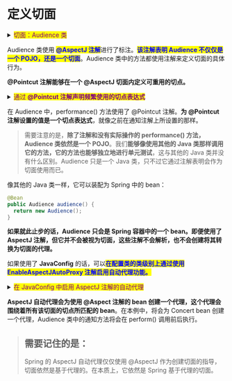 # 定义切面

<details>

<summary><mark style="color:purple;">切面：Audience 类</mark></summary>

```java
package concert;

import org.aspect.lang.annotation.AfterReturning;
import org.aspect.lang.annotation.AfterThrowing;
import org.aspect.lang.annotation.Aspect;
import org.aspect.lang.annotation.Before;

@Aspect
public class Audience {

  @Before("execution(** concert.Performance.perform(..))")
  public void silenceCellPhones() {
    System.out.println("Silencing cell phones");
  }
  
  @Before("execution(** concert.Performance.perform(..))")
  public void takeSeats() {
    System.out.println("Taking seats");
  }
  
  @AfterReturning("execution(** concert.Performance.perform(..))")
  public void applause() {
    System.out.println("CLAP CLAP CLAP!!!");
  }
  
  @AfterThrowing("execution(** concert.Performance.perform(..))")
  public void demandRefund() {
    System.out.println("Demanding a refund");
  }
}
```

</details>

Audience 类使用 <mark style="color:blue;">**@AspectJ 注解**</mark>进行了标注。<mark style="color:blue;">**该注解表明 Audience 不仅仅是一个 POJO，还是一个切面**</mark>。Audience 类中的方法都使用注解来定义切面的具体行为。

**@Pointcut 注解能够在一个 @AspectJ 切面内定义可重用的切点。**

<details>

<summary><mark style="color:purple;">通过 <strong>@Pointcut 注解声明频繁使用的切点表达式</strong></mark></summary>

```java
package concert;

import org.aspect.lang.annotation.AfterReturning;
import org.aspect.lang.annotation.AfterThrowing;
import org.aspect.lang.annotation.Aspect;
import org.aspect.lang.annotation.Before;
import org.aspect.lang.annotation.Pointcut;

@Aspect
public class Audience {

  @Pointcut("execution(** concert.Performance.perform(..))")
  public void performce() { }

  @Before("performce()")
  public void silenceCellPhones() {
    System.out.println("Silencing cell phones");
  }
  
  @Before("performce()")
  public void takeSeats() {
    System.out.println("Taking seats");
  }
  
  @AfterReturning("performce()")
  public void applause() {
    System.out.println("CLAP CLAP CLAP!!!");
  }
  
  @AfterThrowing("performce()")
  public void demandRefund() {
    System.out.println("Demanding a refund");
  }
}
```

</details>

在 Audience 中，performance() 方法使用了 @Pointcut 注解。**为 @Pointcut 注解设置的值是一个切点表达式**，就像之前在通知注解上所设置的那样。

> 需要注意的是，**除了注解和没有实际操作的 performance() 方法，Audience 类依然是一个 POJO**。我们**能够像使用其他的 Java 类那样调用它的方法，它的方法也能够独立地进行单元测试**，这与其他的 Java 类并没有什么区别。Audience 只是一个 Java 类，只不过它通过注解表明会作为切面使用而已。

像其他的 Java 类一样，它可以装配为 Spring 中的 bean：

```java
@Bean
public Audience audience() {
  return new Audience();
}
```

**如果就此止步的话，Audience 只会是 Spring 容器中的一个 bean。即便使用了 AspectJ 注解，但它并不会被视为切面，这些注解不会解析，也不会创建将其转换为切面的代理。**

如果使用了 **JavaConfig** 的话，可以<mark style="color:blue;">**在配置类的类级别上通过使用 EnableAspectJAutoProxy 注解启用自动代理功能。**</mark>

<details>

<summary><mark style="color:purple;">在 JavaConfig 中启用 AspectJ 注解的自动代理</mark></summary>

```java
package concert;

import org.springframework.context.annotation.Bean;
import org.springframework.context.annotation.Component;
import org.springframework.context.annotation.Configuration;
import org.springframework.context.annotation.EnableAspectJAutoProxy;

@Configuration
@EnableAspectJAutoProxy
@Component
public class ConcertConfig {

  @Bean
  public Audience audience() {
    return new Audience();
  }
}
```

</details>

**AspectJ 自动代理会为使用 @Aspect 注解的 bean 创建一个代理，这个代理会围绕着所有该切面的切点所匹配的 bean**。在本例中，将会为 Concert bean 创建一个代理，Audience 类中的通知方法将会在 perform() 调用前后执行。

> ## 需要记住的是：
>
> Spring 的 AspectJ 自动代理仅仅使用 @AspectJ 作为创建切面的指导，切面依然是基于代理的。在本质上，它依然是 Spring 基于代理的切面。
